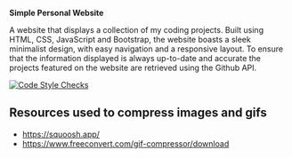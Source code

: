 **Simple Personal Website**

A website that displays a collection of my coding projects. Built using HTML, CSS, JavaScript and Bootstrap, the website boasts a sleek minimalist design, with easy navigation and a responsive layout. To ensure that the information displayed is always up-to-date and accurate the projects featured on the website are retrieved using the Github API.


[![Code Style Checks](https://github.com/guidodinello/guidodinello.github.io/actions/workflows/style.yml/badge.svg)](https://github.com/guidodinello/guidodinello.github.io/actions/workflows/style.yml)


## Resources used to compress images and gifs

- https://squoosh.app/
- https://www.freeconvert.com/gif-compressor/download
